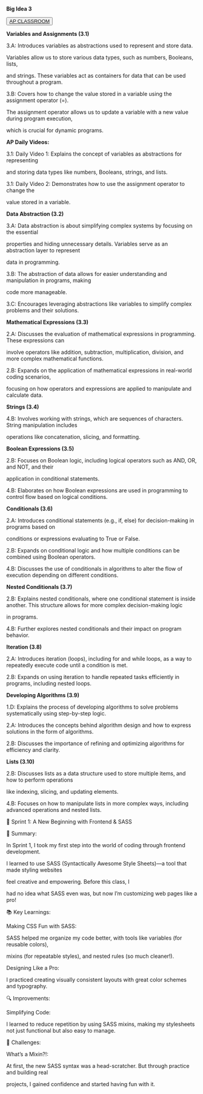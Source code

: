 **Big Idea 3**


<button><a href="https://apclassroom.collegeboard.org/103/home?unit=3">AP CLASSROOM</a></button>





**Variables and Assignments (3.1)**

3.A: Introduces variables as abstractions used to represent and store data. 

Variables allow us to store various data types, such as numbers, Booleans, lists,

and strings. These variables act as containers for data that can be used throughout a program.



3.B: Covers how to change the value stored in a variable using the assignment operator (=). 

The assignment operator allows us to update a variable with a new value during program execution, 

which is crucial for dynamic programs.



**AP Daily Videos:**



3.1: Daily Video 1: Explains the concept of variables as abstractions for representing 

and storing data types like numbers, Booleans, strings, and lists.



3.1: Daily Video 2: Demonstrates how to use the assignment operator to change the 

value stored in a variable.



**Data Abstraction (3.2)**


3.A: Data abstraction is about simplifying complex systems by focusing on the essential 

properties and hiding unnecessary details. Variables serve as an abstraction layer to represent 

data in programming.



3.B: The abstraction of data allows for easier understanding and manipulation in programs, making 

code more manageable.



3.C: Encourages leveraging abstractions like variables to simplify complex problems and their solutions.




**Mathematical Expressions (3.3)**



2.A: Discusses the evaluation of mathematical expressions in programming. These expressions can 

involve operators like addition, subtraction, multiplication, division, and more complex mathematical functions.



2.B: Expands on the application of mathematical expressions in real-world coding scenarios, 

focusing on how operators and expressions are applied to manipulate and calculate data.


**Strings (3.4)**


4.B: Involves working with strings, which are sequences of characters. String manipulation includes 

operations like concatenation, slicing, and formatting.




**Boolean Expressions (3.5)**



2.B: Focuses on Boolean logic, including logical operators such as AND, OR, and NOT, and their 

application in conditional statements.



4.B: Elaborates on how Boolean expressions are used in programming to control flow based on logical conditions.




**Conditionals (3.6)**



2.A: Introduces conditional statements (e.g., if, else) for decision-making in programs based on 

conditions or expressions evaluating to True or False.



2.B: Expands on conditional logic and how multiple conditions can be combined using Boolean operators.



4.B: Discusses the use of conditionals in algorithms to alter the flow of execution depending on different conditions.



**Nested Conditionals (3.7)**



2.B: Explains nested conditionals, where one conditional statement is inside another. This structure allows for more complex decision-making logic 

in programs.



4.B: Further explores nested conditionals and their impact on program behavior.



**Iteration (3.8)**



2.A: Introduces iteration (loops), including for and while loops, as a way to repeatedly execute code until a condition is met.



2.B: Expands on using iteration to handle repeated tasks efficiently in programs, including nested loops.



**Developing Algorithms (3.9)**



1.D: Explains the process of developing algorithms to solve problems systematically using step-by-step logic.



2.A: Introduces the concepts behind algorithm design and how to express solutions in the form of algorithms.



2.B: Discusses the importance of refining and optimizing algorithms for efficiency and clarity.



**Lists (3.10)**



2.B: Discusses lists as a data structure used to store multiple items, and how to perform operations 

like indexing, slicing, and updating elements.



4.B: Focuses on how to manipulate lists in more complex ways, including advanced operations and nested lists.





🌟 Sprint 1: A New Beginning with Frontend & SASS

📝 Summary:


In Sprint 1, I took my first step into the world of coding through frontend development.

I learned to use SASS (Syntactically Awesome Style Sheets)—a tool that made styling websites 

feel creative and empowering. Before this class, I 
 
had no idea what SASS even was, but now I’m customizing web pages like a pro!

📚 Key Learnings:

Making CSS Fun with SASS:


SASS helped me organize my code better, with tools like variables (for reusable colors),

mixins (for repeatable styles), and nested rules (so much cleaner!).


Designing Like a Pro:

I practiced creating visually consistent layouts with great color schemes and typography. 


🔍 Improvements:

Simplifying Code:

I learned to reduce repetition by using SASS mixins, making my stylesheets not just functional but also easy to manage.


💪 Challenges:

What’s a Mixin?!:

At first, the new SASS syntax was a head-scratcher. But through practice and building real

projects, I gained confidence and started having fun with it.